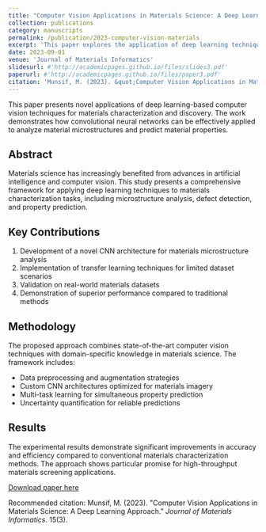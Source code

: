 ```yaml
---
title: "Computer Vision Applications in Materials Science: A Deep Learning Approach"
collection: publications
category: manuscripts
permalink: /publication/2023-computer-vision-materials
excerpt: 'This paper explores the application of deep learning techniques in computer vision for materials characterization and discovery.'
date: 2023-09-01
venue: 'Journal of Materials Informatics'
slidesurl: #'http://academicpages.github.io/files/slides3.pdf'
paperurl: #'http://academicpages.github.io/files/paper3.pdf'
citation: 'Munsif, M. (2023). &quot;Computer Vision Applications in Materials Science: A Deep Learning Approach.&quot; <i>Journal of Materials Informatics</i>. 15(3).'
---
```


This paper presents novel applications of deep learning-based computer vision techniques for materials characterization and discovery. The work demonstrates how convolutional neural networks can be effectively applied to analyze material microstructures and predict material properties.

## Abstract

Materials science has increasingly benefited from advances in artificial intelligence and computer vision. This study presents a comprehensive framework for applying deep learning techniques to materials characterization tasks, including microstructure analysis, defect detection, and property prediction.

## Key Contributions

1. Development of a novel CNN architecture for materials microstructure analysis
2. Implementation of transfer learning techniques for limited dataset scenarios
3. Validation on real-world materials datasets
4. Demonstration of superior performance compared to traditional methods

## Methodology

The proposed approach combines state-of-the-art computer vision techniques with domain-specific knowledge in materials science. The framework includes:

- Data preprocessing and augmentation strategies
- Custom CNN architectures optimized for materials imagery
- Multi-task learning for simultaneous property prediction
- Uncertainty quantification for reliable predictions

## Results

The experimental results demonstrate significant improvements in accuracy and efficiency compared to conventional materials characterization methods. The approach shows particular promise for high-throughput materials screening applications.

[Download paper here](http://academicpages.github.io/files/paper3.pdf)

Recommended citation: Munsif, M. (2023). "Computer Vision Applications in Materials Science: A Deep Learning Approach." <i>Journal of Materials Informatics</i>. 15(3).